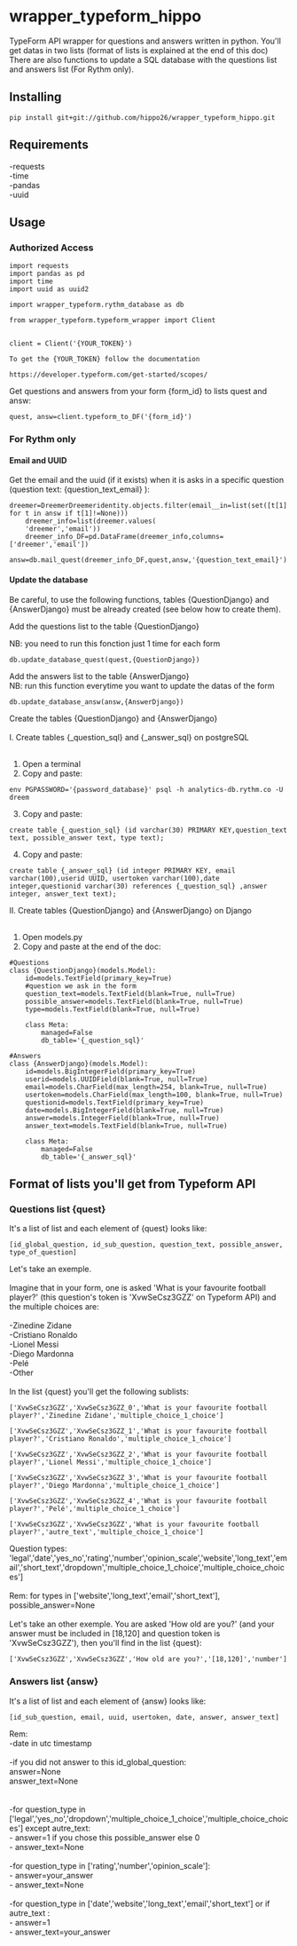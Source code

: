 # wrapper_typeform_hippo

TypeForm API wrapper for questions and answers written in python. You'll get datas in two lists (format of lists is explained at the end of this doc) <br />
There are also functions to update a SQL database with the questions list and answers list (For Rythm only).

## Installing
```
pip install git+git://github.com/hippo26/wrapper_typeform_hippo.git
```

## Requirements

-requests <br />
-time <br />
-pandas <br />
-uuid <br />


## Usage
### Authorized Access
```
import requests
import pandas as pd
import time
import uuid as uuid2

import wrapper_typeform.rythm_database as db

from wrapper_typeform.typeform_wrapper import Client


client = Client('{YOUR_TOKEN}')

To get the {YOUR_TOKEN} follow the documentation
 
https://developer.typeform.com/get-started/scopes/
```

Get questions and answers from your form {form_id} to lists quest and answ:
```
quest, answ=client.typeform_to_DF('{form_id}')
```

### For Rythm only

#### Email and UUID

Get the email and the uuid (if it exists) when it is asks in a specific question (question text: {question_text_email} ):
```
dreemer=DreemerDreemeridentity.objects.filter(email__in=list(set([t[1] for t in answ if t[1]!=None)))
    dreemer_info=list(dreemer.values(
    'dreemer','email'))
    dreemer_info_DF=pd.DataFrame(dreemer_info,columns=['dreemer','email'])

answ=db.mail_quest(dreemer_info_DF,quest,answ,'{question_text_email}')
```

#### Update the database

Be careful, to use the following functions, tables {QuestionDjango} and {AnswerDjango} must be already created (see below how to create them). <br />

Add the questions list to the table {QuestionDjango}  <br />

NB: you need to run this fonction just 1 time for each form
```
db.update_database_quest(quest,{QuestionDjango})
```

Add the answers list to the table {AnswerDjango} <br />
NB: run this function everytime you want to update the datas of the form
```
db.update_database_answ(answ,{AnswerDjango})
```

Create the tables {QuestionDjango} and {AnswerDjango} <br />
<br />
I. Create tables {_question_sql} and {_answer_sql} on postgreSQL <br />
<br />
  1) Open a terminal <br />
  2) Copy and paste: 
  ```
  env PGPASSWORD='{password_database}' psql -h analytics-db.rythm.co -U dreem
  ```
  3) Copy and paste: 
  ```
  create table {_question_sql} (id varchar(30) PRIMARY KEY,question_text text, possible_answer text, type text);
  ```
  4) Copy and paste: 
  ```
  create table {_answer_sql} (id integer PRIMARY KEY, email varchar(100),userid UUID, usertoken varchar(100),date integer,questionid varchar(30) references {_question_sql} ,answer integer, answer_text text);

  ```

II. Create tables {QuestionDjango} and {AnswerDjango} on Django <br />
<br />
1) Open models.py <br />
2) Copy and paste at the end of the doc: 
```
#Questions 
class {QuestionDjango}(models.Model):
    id=models.TextField(primary_key=True)
    #question we ask in the form
    question_text=models.TextField(blank=True, null=True)
    possible_answer=models.TextField(blank=True, null=True)
    type=models.TextField(blank=True, null=True)

    class Meta:
        managed=False
        db_table='{_question_sql}'

#Answers 
class {AnswerDjango}(models.Model):
    id=models.BigIntegerField(primary_key=True)
    userid=models.UUIDField(blank=True, null=True)
    email=models.CharField(max_length=254, blank=True, null=True)
    usertoken=models.CharField(max_length=100, blank=True, null=True)
    questionid=models.TextField(primary_key=True)
    date=models.BigIntegerField(blank=True, null=True)
    answer=models.IntegerField(blank=True, null=True)
    answer_text=models.TextField(blank=True, null=True)

    class Meta:
        managed=False
        db_table='{_answer_sql}'
```


## Format of lists you'll get from Typeform API
### Questions list {quest}

It's a list of list and each element of {quest} looks like:

```
[id_global_question, id_sub_question, question_text, possible_answer, type_of_question]
```

Let's take an exemple. <br />
<br />
Imagine that in your form, one is asked 'What is your favourite football player?' (this question's token is 'XvwSeCsz3GZZ' on Typeform API) and the multiple choices are: <br />
<br />
-Zinedine Zidane <br />
-Cristiano Ronaldo <br />
-Lionel Messi <br />
-Diego Mardonna <br />
-Pelé <br />
-Other <br />
<br />
In the list {quest} you'll get the following sublists: 

```
['XvwSeCsz3GZZ','XvwSeCsz3GZZ_0','What is your favourite football player?','Zinedine Zidane','multiple_choice_1_choice']

['XvwSeCsz3GZZ','XvwSeCsz3GZZ_1','What is your favourite football player?','Cristiano Ronaldo','multiple_choice_1_choice']

['XvwSeCsz3GZZ','XvwSeCsz3GZZ_2','What is your favourite football player?','Lionel Messi','multiple_choice_1_choice']

['XvwSeCsz3GZZ','XvwSeCsz3GZZ_3','What is your favourite football player?','Diego Mardonna','multiple_choice_1_choice']

['XvwSeCsz3GZZ','XvwSeCsz3GZZ_4','What is your favourite football player?','Pelé','multiple_choice_1_choice']

['XvwSeCsz3GZZ','XvwSeCsz3GZZ','What is your favourite football player?','autre_text','multiple_choice_1_choice']
 ```

Question types: <br />
'legal','date','yes_no','rating','number','opinion_scale','website','long_text','email','short_text','dropdown','multiple_choice_1_choice','multiple_choice_choices'] <br />
<br />
Rem: for types in ['website','long_text','email','short_text'], possible_answer=None <br />
<br />
Let's take an other exemple. You are asked 'How old are you?' (and your answer must be included in [18,120] and question token is 'XvwSeCsz3GZZ'), then you'll find in the list {quest}: <br />
```
['XvwSeCsz3GZZ','XvwSeCsz3GZZ','How old are you?','[18,120]','number']
```

### Answers list {answ}
It's a list of list and each element of {answ} looks like:
```
[id_sub_question, email, uuid, usertoken, date, answer, answer_text]
```
Rem: <br />
  -date in utc timestamp <br />
  <br />
  -if you did not answer to this id_global_question: <br />
      answer=None <br />
      answer_text=None <br />
          <br />
    <br />
  -for question_type in ['legal','yes_no','dropdown','multiple_choice_1_choice','multiple_choice_choices'] except autre_text: <br />
    - answer=1 if you chose this possible_answer else 0 <br />
    - answer_text=None <br />
    <br />
  -for question_type in ['rating','number','opinion_scale']: <br />
    - answer=your_answer <br />
    - answer_text=None  <br />
   <br />
  -for question_type in ['date','website','long_text','email','short_text'] or if autre_text : <br />
    - answer=1 <br />
    - answer_text=your_answer



